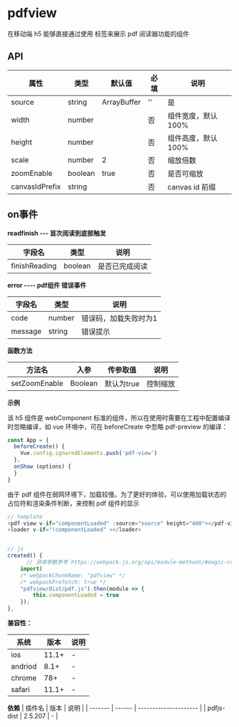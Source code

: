# pdfview

在移动端 h5 能够直接通过使用 <pdf-view> 标签来展示 pdf 阅读器功能的组件

## API

| 属性             | 类型    | 默认值 | 必填 | 说明                                                                       |
| ---------------- | ------- | ------ | ---- | -------------------------------------------------------------------------- |
| source              | string|ArrayBuffer  | ''     | 是   | pdf资源，支持http协议或ArrayBuffer 类型数据                                           |
| width            | number  |        | 否   | 组件宽度，默认100%                                                       |
| height           | number  |        | 否   | 组件高度，默认100%                                                         |
| scale           | number  | 2 | 否   | 缩放倍数                                                      |
| zoomEnable           | boolean  | true | 否   | 是否可缩放                                                      |
| canvasIdPrefix           | string  |  | 否   | canvas id 前缀                                                      |

## on事件

**readfinish --- 首次阅读到底部触发**

| 字段名        | 类型    | 说明           |
| ------------- | ------- | -------------- |
| finishReading | boolean | 是否已完成阅读 |

**error ---- pdf组件 错误事件**

| 字段名  | 类型   | 说明                  |
| ------- | ------ | --------------------- |
| code    | number | 错误码，加载失败时为1 |
| message | string | 错误提示              |

**函数方法**

| 方法名  | 入参   | 传参取值 | 说明                  |
| ------- | ------ | ------ |--------------------- |
| setZoomEnable    | Boolean |  默认为true | 控制缩放 |

**示例**

该 h5 组件是 webComponent 标准的组件，所以在使用时需要在工程中配置编译时忽略编译，如 vue 环境中，可在 beforeCreate 中忽略 pdf-preview 的编译：

```js
const App = {
  beforeCreate() {
    Vue.config.ignoredElements.push('pdf-view')
  },
  onShow (options) {
  }
}
```

由于 pdf 组件在弱网环境下，加载较慢。为了更好的体验，可以使用加载状态的占位符和渲染条件判断，来控制 pdf 组件的显示

``` js
// template
<pdf-view v-if="componentLoaded" :source="source" height="400"></pdf-view>
<loader v-if="!componentLoaded" ></loader>


// js
created() {
      // 具体参数参考 https://webpack.js.org/api/module-methods/#magic-comments
    import(
    /* webpackChunkName: "pdfview" */
    /* webpackPrefetch: true */
    "pdfview/dist/pdf.js").then(module => {
        this.componentLoaded = true
    });
},
```



**兼容性：**

| 系统  | 版本   | 说明                  |
| ------- | ------ | --------------------- |
| ios    | 11.1+ | - |
| andriod | 8.1+ | -  |
| chrome | 78+ | -  |
| safari  | 11.1+ | - |

**依赖**
| 插件名  | 版本   | 说明                  |
| ------- | ------ | --------------------- |
| pdfjs-dist | 2.5.207 | - |